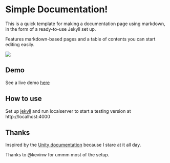 # Simple Documentation!

This is a quick template for making a documentation page using markdown, in the form of a ready-to-use Jekyll set up. 

Features markdown-based pages and a table of contents you can start editing easily.

![](https://fernandoramallo.github.io/documentation-template/img/screenshot.png)

## Demo

See a live demo [here](https://fernandoramallo.github.io/documentation-template/img/screenshot.png)

## How to use

Set up [jekyll](https://jekyllrb.com/) and run localserver to start a testing version at http://localhost:4000

## Thanks
Inspired by the [Unity documentation](https://docs.unity3d.com/) because I stare at it all day.

Thanks to @kevinw for ummm most of the setup.

